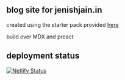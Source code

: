 ## blog site for jenishjain.in

created using the starter pack provided [here](https://github.com/jenish-jain/blogpost-starter)

build over MDX and preact

## deployment status

[![Netlify Status](https://api.netlify.com/api/v1/badges/6142976e-1d89-4558-b7cd-7940e175a260/deploy-status)](https://app.netlify.com/sites/jenishjain-drawings/deploys)